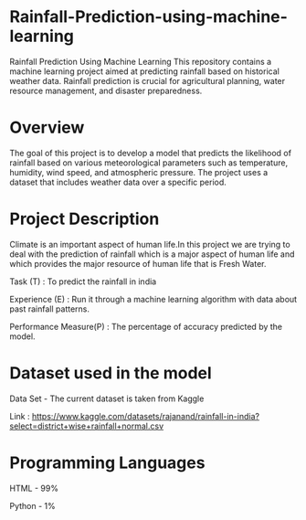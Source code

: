 # Rainfall-Prediction-using-machine-learning
Rainfall Prediction Using Machine Learning
This repository contains a machine learning project aimed at predicting rainfall based on historical weather data. Rainfall prediction is crucial for agricultural planning, water resource management, and disaster preparedness.

# Overview
The goal of this project is to develop a model that predicts the likelihood of rainfall based on various meteorological parameters such as temperature, humidity, wind speed, and atmospheric pressure. The project uses a dataset that includes weather data over a specific period.

# Project Description
Climate is an important aspect of human life.In this project we are trying to deal with the prediction of rainfall which is a major aspect of human life and which provides the major resource of human life that is Fresh Water.

Task (T) : To predict the rainfall in india

Experience (E) : Run it through a machine learning algorithm with data about past rainfall patterns.

Performance Measure(P) : The percentage of accuracy predicted by the model.

# Dataset used in the model
Data Set - The current dataset is taken from Kaggle

Link : https://www.kaggle.com/datasets/rajanand/rainfall-in-india?select=district+wise+rainfall+normal.csv

# Programming Languages
HTML - 99%

Python - 1%
